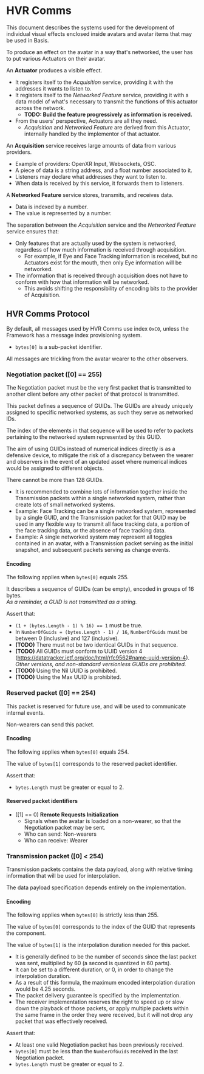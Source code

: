﻿HVR Comms
======

This document describes the systems used for the development of individual visual effects enclosed inside avatars
and avatar items that may be used in Basis.

To produce an effect on the avatar in a way that's networked, the user has to put various Actuators on their avatar.

An **Actuator** produces a visible effect.
- It registers itself to the *Acquisition* service, providing it with the addresses it wants to listen to.
- It registers itself to the *Networked Feature* service, providing it with a data model of what's necessary
  to transmit the functions of this actuator across the network.
    - **TODO: Build the feature progressively as information is received.**
- From the users' perspective, Actuators are all they need.
  - *Acquisition* and *Networked Feature* are derived from this Actuator, internally handled by the implementor of that actuator.

An **Acquisition** service receives large amounts of data from various providers.
- Example of providers: OpenXR Input, Websockets, OSC.
- A piece of data is a string address, and a float number associated to it.
- Listeners may declare what addresses they want to listen to.
- When data is received by this service, it forwards them to listeners.

A **Networked Feature** service stores, transmits, and receives data.
- Data is indexed by a number.
- The value is represented by a number.

The separation between the *Acquisition* service and the *Networked Feature* service ensures that:
- Only features that are actually used by the system is networked, regardless of how much information is received through acquisition.
  - For example, if Eye and Face Tracking information is received, but no Actuators exist for the mouth, then only Eye information will be networked.
- The information that is received through acquisition does not have to conform with how that information will be networked.
  - This avoids shifting the responsibility of encoding bits to the provider of Acquisition.

## HVR Comms Protocol

By default, all messages used by HVR Comms use index `0xC0`, unless the Framework has a message index provisioning system.

- `bytes[0]` is a sub-packet identifier.

All messages are trickling from the avatar wearer to the other observers.

### Negotiation packet (\[0\] == 255)

The Negotiation packet must be the very first packet that is transmitted to another client before any other packet of that protocol is transmitted.

This packet defines a sequence of GUIDs. The GUIDs are already uniquely assigned to specific networked systems, as such they serve
as networked IDs.

The index of the elements in that sequence will be used to refer to packets pertaining to the networked system represented by this GUID.

The aim of using GUIDs instead of numerical indices directly is as a defensive device, to mitigate the risk of a discrepancy between the
wearer and observers in the event of an updated asset where numerical indices would be assigned to different objects.

There cannot be more than 128 GUIDs.
- It is recommended to combine lots of information together inside the Transmission packets within a single networked system, rather than
  create lots of small networked systems.
- Example: Face Tracking can be a single networked system, represented by a single GUID, and the Transmission packet for that GUID
  may be used in any flexible way to transmit all face tracking data, a portion of the face tracking data, or the absence of face tracking data.
- Example: A single networked system may represent all toggles contained in an avatar, with a Transmission packet serving as the initial snapshot,
  and subsequent packets serving as change events.

#### Encoding

The following applies when `bytes[0]` equals 255.

It describes a sequence of GUIDs (can be empty), encoded in groups of 16 bytes.
<br>*As a reminder, a GUID is not transmitted as a string.*

Assert that:
- `(1 + (bytes.Length - 1) % 16) == 1` must be true.
- In `NumberOfGuids = (bytes.Length - 1) / 16`, `NumberOfGuids` must be between 0 (inclusive) and 127 (inclusive).
- **(TODO)** There must not be two identical GUIDs in that sequence.
- **(TODO)** All GUIDs must conform to UUID version 4 (https://datatracker.ietf.org/doc/html/rfc9562#name-uuid-version-4). *Other versions, and non-standard versionless GUIDs are prohibited.*
- **(TODO)** Using the Nil UUID is prohibited.
- **(TODO)** Using the Max UUID is prohibited.

### Reserved packet (\[0\] == 254)

This packet is reserved for future use, and will be used to communicate internal events.

Non-wearers can send this packet.

#### Encoding

The following applies when `bytes[0]` equals 254.

The value of `bytes[1]` corresponds to the reserved packet identifier.

Assert that:
- `bytes.Length` must be greater or equal to 2.

#### Reserved packet identifiers

- (\[1\] == 0) **Remote Requests Initialization**
  - Signals when the avatar is loaded on a non-wearer, so that the Negotiation packet may be sent.
  - Who can send: Non-wearers
  - Who can receive: Wearer

### Transmission packet (\[0\] < 254)

Transmission packets contains the data payload, along with relative timing information that will be used for interpolation.

The data payload specification depends entirely on the implementation.

#### Encoding

The following applies when `bytes[0]` is strictly less than 255.

The value of `bytes[0]` corresponds to the index of the GUID that represents the component.

The value of `bytes[1]` is the interpolation duration needed for this packet.
- It is generally defined to be the number of seconds since the last packet was sent, multiplied by 60 (a second is quantized in 60 parts).
- It can be set to a different duration, or 0, in order to change the interpolation duration.
- As a result of this formula, the maximum encoded interpolation duration would be 4.25 seconds.
- The packet delivery guarantee is specified by the implementation.
- The receiver implementation reserves the right to speed up or slow down the playback of those packets,
  or apply multiple packets within the same frame in the order they were received,
  but it will not drop any packet that was effectively received.

Assert that:
- At least one valid Negotiation packet has been previously received.
- `bytes[0]` must be less than the `NumberOfGuids` received in the last Negotiation packet.
- `bytes.Length` must be greater or equal to 2.
